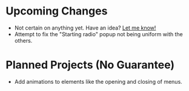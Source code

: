 # Upcoming Changes

- Not certain on anything yet. Have an idea? [Let me know!](https://github.com/Tech-How/Light-Theme-for-YouTube-Music/issues/new/choose)
- Attempt to fix the "Starting radio" popup not being uniform with the others.

# Planned Projects (No Guarantee)

- Add animations to elements like the opening and closing of menus.

